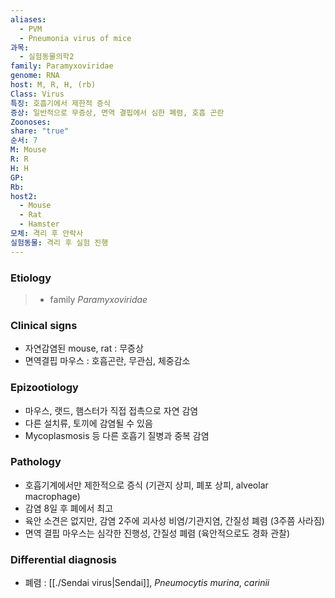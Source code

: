 ```yaml
---
aliases:
  - PVM
  - Pneumonia virus of mice
과목:
  - 실험동물의학2
family: Paramyxoviridae
genome: RNA
host: M, R, H, (rb)
Class: Virus
특징: 호흡기에서 제한적 증식
증상: 일반적으로 무증상, 면역 결핍에서 심한 폐렴, 호흡 곤란
Zoonoses: 
share: "true"
순서: 7
M: Mouse
R: R
H: H
GP: 
Rb: 
host2:
  - Mouse
  - Rat
  - Hamster
모체: 격리 후 안락사
실험동물: 격리 후 실험 진행
---
```

### Etiology
> - family *Paramyxoviridae*

### Clinical signs
- 자연감염된 mouse, rat : 무증상
- 면역결핍 마우스 : 호흡곤란, 무관심, 체중감소
### Epizootiology
- 마우스, 랫드, 햄스터가 직접 접촉으로 자연 감염
- 다른 설치류, 토끼에 감염될 수 있음
- Mycoplasmosis 등 다른 호흡기 질병과 중복 감염
### Pathology
- 호흡기계에서만 제한적으로 증식 (기관지 상피, 폐포 상피, alveolar macrophage)
 - 감염 8일 후 폐에서 최고
 - 육안 소견은 없지만, 감염 2주에 괴사성 비염/기관지염, 간질성 폐렴 (3주쯤 사라짐)
 - 면역 결핍 마우스는 심각한 진행성, 간질성 폐렴 (육안적으로도 경화 관찰)

### Differential diagnosis
- 폐렴 : [[./Sendai virus|Sendai]], *Pneumocytis murina*, *carinii*